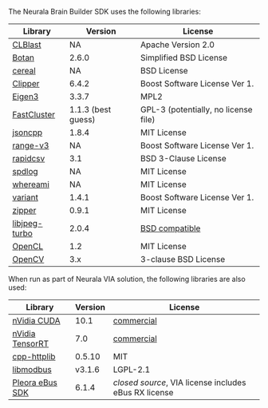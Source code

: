 The Neurala Brain Builder SDK uses the following libraries:

| Library | Version | License | 
| ------------- | ------------- | ------------- |
| [CLBlast](https://github.com/CNugteren/CLBlast) | NA | Apache Version 2.0 |
| [Botan](https://botan.randombit.net/) | 2.6.0 | Simplified BSD License |
| [cereal](http://uscilab.github.io/cereal/) | NA | BSD License |
| [Clipper](http://www.angusj.com) | 6.4.2 | Boost Software License Ver 1. |
| [Eigen3](http://eigen.tuxfamily.org/) | 3.3.7 | MPL2 |
| [FastCluster](http://danifold.net/fastcluster.html) | 1.1.3 (best guess) | GPL-3 (potentially, no license file) |
| [jsoncpp](https://github.com/open-source-parsers/jsoncpp) | 1.8.4 | MIT License |
| [range-v3](https://github.com/ericniebler/range-v3) | NA | Boost Software License Ver 1. |
| [rapidcsv](https://github.com/d99kris/rapidcsv) | 3.1 | BSD 3-Clause License |
| [spdlog](https://github.com/gabime/spdlog) | NA |  MIT License |
| [whereami](https://github.com/gpakosz/whereami) | NA | MIT License |
| [variant](https://github.com/mpark/variant) | 1.4.1 | Boost Software License Ver 1. |
| [zipper](https://github.com/sebastiandev/zipper) | 0.9.1 | MIT License |
| [libjpeg-turbo](https://github.com/libjpeg-turbo/libjpeg-turbo) | 2.0.4 | [BSD compatible](https://github.com/libjpeg-turbo/libjpeg-turbo/blob/master/LICENSE.md) |
| [OpenCL](https://www.khronos.org/opencl/) | 1.2 | MIT License |
| [OpenCV](https://opencv.org/) | 3.x | 3-clause BSD License |

When run as part of Neurala VIA solution, the following libraries are also used:

| Library | Version | License | 
| ------------- | ------------- | ------------- |
| [nVidia CUDA](https://developer.nvidia.com/cuda-downloads) | 10.1 | [commercial](https://docs.nvidia.com/cuda/eula/index.html) |
| [nVidia TensorRT](https://developer.nvidia.com/nvidia-tensorrt-download) | 7.0 | [commercial](https://docs.nvidia.com/deeplearning/sdk/tensorrt-sla/index.html) |
| [cpp-httplib](https://github.com/yhirose/cpp-httplib) | 0.5.10 | MIT |
| [libmodbus](https://github.com/stephane/libmodbus) | v3.1.6 | LGPL-2.1 |
| [Pleora eBus SDK](https://supportcenter.pleora.com/s/topic/0TO340000004X6dGAE/ebus-sdk) | 6.1.4 | _closed source_, VIA license includes eBus RX license |
